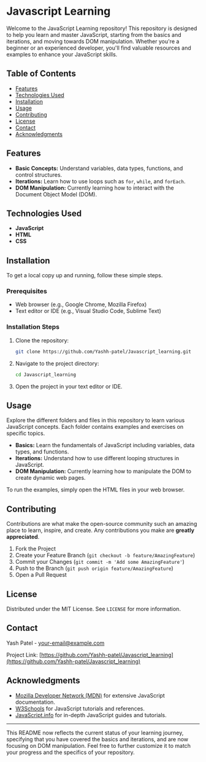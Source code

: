 
# Javascript Learning

Welcome to the JavaScript Learning repository! This repository is designed to help you learn and master JavaScript, starting from the basics and iterations, and moving towards DOM manipulation. Whether you're a beginner or an experienced developer, you'll find valuable resources and examples to enhance your JavaScript skills.

## Table of Contents

- [Features](#features)
- [Technologies Used](#technologies-used)
- [Installation](#installation)
- [Usage](#usage)
- [Contributing](#contributing)
- [License](#license)
- [Contact](#contact)
- [Acknowledgments](#acknowledgments)

## Features

- **Basic Concepts:** Understand variables, data types, functions, and control structures.
- **Iterations:** Learn how to use loops such as `for`, `while`, and `forEach`.
- **DOM Manipulation:** Currently learning how to interact with the Document Object Model (DOM).

## Technologies Used

- **JavaScript**
- **HTML**
- **CSS**

## Installation

To get a local copy up and running, follow these simple steps.

### Prerequisites

- Web browser (e.g., Google Chrome, Mozilla Firefox)
- Text editor or IDE (e.g., Visual Studio Code, Sublime Text)

### Installation Steps

1. Clone the repository:
   ```sh
   git clone https://github.com/Yashh-patel/Javascript_learning.git
   ```

2. Navigate to the project directory:
   ```sh
   cd Javascript_learning
   ```

3. Open the project in your text editor or IDE.

## Usage

Explore the different folders and files in this repository to learn various JavaScript concepts. Each folder contains examples and exercises on specific topics.

- **Basics:** Learn the fundamentals of JavaScript including variables, data types, and functions.
- **Iterations:** Understand how to use different looping structures in JavaScript.
- **DOM Manipulation:** Currently learning how to manipulate the DOM to create dynamic web pages.

To run the examples, simply open the HTML files in your web browser.

## Contributing

Contributions are what make the open-source community such an amazing place to learn, inspire, and create. Any contributions you make are **greatly appreciated**.

1. Fork the Project
2. Create your Feature Branch (`git checkout -b feature/AmazingFeature`)
3. Commit your Changes (`git commit -m 'Add some AmazingFeature'`)
4. Push to the Branch (`git push origin feature/AmazingFeature`)
5. Open a Pull Request

## License

Distributed under the MIT License. See `LICENSE` for more information.

## Contact

Yash Patel - [your-email@example.com](mailto:your-email@example.com)

Project Link: [https://github.com/Yashh-patel/Javascript_learning](https://github.com/Yashh-patel/Javascript_learning)

## Acknowledgments

- [Mozilla Developer Network (MDN)](https://developer.mozilla.org/en-US/docs/Web/JavaScript) for extensive JavaScript documentation.
- [W3Schools](https://www.w3schools.com/js/) for JavaScript tutorials and references.
- [JavaScript.info](https://javascript.info/) for in-depth JavaScript guides and tutorials.

---

This README now reflects the current status of your learning journey, specifying that you have covered the basics and iterations, and are now focusing on DOM manipulation. Feel free to further customize it to match your progress and the specifics of your repository.
